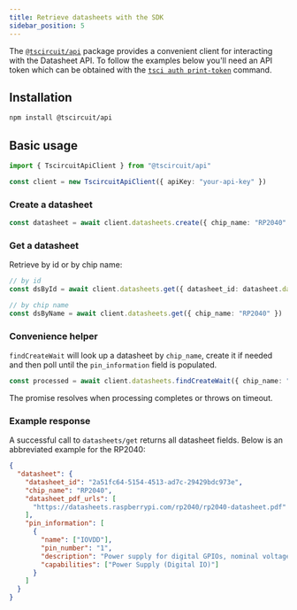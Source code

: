 ```yaml
---
title: Retrieve datasheets with the SDK
sidebar_position: 5
---
```


The [`@tscircuit/api`](https://github.com/tscircuit/api) package provides a
convenient client for interacting with the Datasheet API. To follow the examples
below you'll need an API token which can be obtained with the
[`tsci auth print-token`](../command-line/tsci-auth-print-token.md) command.

## Installation

```bash
npm install @tscircuit/api
```

## Basic usage

```ts
import { TscircuitApiClient } from "@tscircuit/api"

const client = new TscircuitApiClient({ apiKey: "your-api-key" })
```

### Create a datasheet

```ts
const datasheet = await client.datasheets.create({ chip_name: "RP2040" })
```

### Get a datasheet

Retrieve by id or by chip name:

```ts
// by id
const dsById = await client.datasheets.get({ datasheet_id: datasheet.datasheet_id })

// by chip name
const dsByName = await client.datasheets.get({ chip_name: "RP2040" })
```

### Convenience helper

`findCreateWait` will look up a datasheet by `chip_name`, create it if needed and
then poll until the `pin_information` field is populated.

```ts
const processed = await client.datasheets.findCreateWait({ chip_name: "RP2040" })
```

The promise resolves when processing completes or throws on timeout.

### Example response

A successful call to `datasheets/get` returns all datasheet fields. Below is an
abbreviated example for the RP2040:

```json
{
  "datasheet": {
    "datasheet_id": "2a51fc64-5154-4513-ad7c-29429bdc973e",
    "chip_name": "RP2040",
    "datasheet_pdf_urls": [
      "https://datasheets.raspberrypi.com/rp2040/rp2040-datasheet.pdf"
    ],
    "pin_information": [
      {
        "name": ["IOVDD"],
        "pin_number": "1",
        "description": "Power supply for digital GPIOs, nominal voltage 1.8V to 3.3V.",
        "capabilities": ["Power Supply (Digital IO)"]
      }
    ]
  }
}
```

